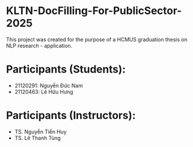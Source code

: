 # KLTN-DocFilling-For-PublicSector-2025
This project was created for the purpose of a HCMUS graduation thesis on NLP research - application.
# Participants (Students):
- 21120291: Nguyễn Đức Nam
- 21120463: Lê Hữu Hưng
# Participants (Instructors):
- TS. Nguyễn Tiến Huy
- TS. Lê Thanh Tùng
